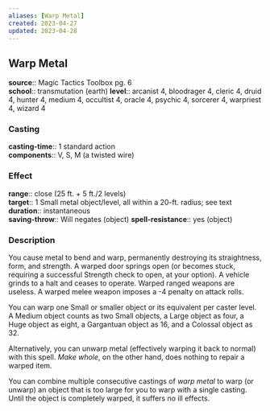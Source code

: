 ```yaml
---
aliases: [Warp Metal]
created: 2023-04-27
updated: 2023-04-28
---
```


## Warp Metal

**source**:: Magic Tactics Toolbox pg. 6  
**school**:: transmutation (earth)
**level**:: arcanist 4, bloodrager 4, cleric 4, druid 4, hunter 4, medium 4, occultist 4, oracle 4, psychic 4, sorcerer 4, warpriest 4, wizard 4

### Casting

**casting-time**:: 1 standard action  
**components**:: V, S, M (a twisted wire)

### Effect

**range**:: close (25 ft. + 5 ft./2 levels)  
**target**:: 1 Small metal object/level, all within a 20-ft. radius; see text  
**duration**:: instantaneous  
**saving-throw**:: Will negates (object)
**spell-resistance**:: yes (object)

### Description

You cause metal to bend and warp, permanently destroying its straightness, form, and strength. A warped door springs open (or becomes stuck, requiring a successful Strength check to open, at your option). A vehicle grinds to a halt and ceases to operate. Warped ranged weapons are useless. A warped melee weapon imposes a -4 penalty on attack rolls.  
  
You can warp one Small or smaller object or its equivalent per caster level. A Medium object counts as two Small objects, a Large object as four, a Huge object as eight, a Gargantuan object as 16, and a Colossal object as 32.  
  
Alternatively, you can unwarp metal (effectively warping it back to normal) with this spell. *Make whole*, on the other hand, does nothing to repair a warped item.  
  
You can combine multiple consecutive castings of *warp metal* to warp (or unwarp) an object that is too large for you to warp with a single casting. Until the object is completely warped, it suffers no ill effects.
